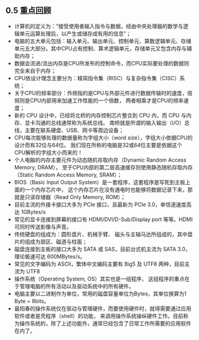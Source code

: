 ## 0.5 重点回顾

- 计算机的定义为：“接受使用者输入指令与数据，经由中央处理器的数学与逻辑单元运算处理后，以产生或储存成有用的信息”；
- 电脑的五大单元包括：输入单元、输出单元、控制单元、算数逻辑单元、存储单元五大部分。其中CPU占有控制、算术逻辑单元，存储单元又包含内存与辅助内存；
- 数据会流进/流出内存是CPU所发布的控制命令，而CPU实际要处理的数据则完全来自于内存；
- CPU依设计理念主要分为：精简指令集（RISC）与复杂指令集（CISC）系统；
- 关于CPU的频率部分：外频指的是CPU与外部元件进行数据传输时的速度，倍频则是CPU内部用来加速工作性能的一个倍数， 两者相乘才是CPU的频率速度；
- 新的 CPU 设计中，已经将北桥的内存控制芯片整合到 CPU 内，而 CPU 与内存、显卡沟通的总线通常称为系统总线。 南桥就是所谓的输入输出（I/O）总线，主要在联系硬盘、USB、网卡等周边设备；
- CPU每次能够处理的数据量称为字组大小（word size），字组大小依据CPU的设计而有32位与64位。 我们现在所称的电脑是32或64位主要是依据这个 CPU解析的字组大小而来的！
- 个人电脑的内存主要元件为动态随机存取内存（Dynamic Random Access Memory, DRAM）， 至于CPU内部的第二层高速缓存则使用静态随机存取内存（Static Random Access Memory, SRAM）；
- BIOS（Basic Input Output System）是一套程序，这套程序是写死到主板上面的一个内存芯片中， 这个内存芯片在没有通电时也能够将数据记录下来，那就是只读存储器（Read Only Memory, ROM）；
- 目前主流的外接卡接口大多为 PCIe 接口，且最新为 PCIe 3.0，单信道速度高达 1GBytes/s
- 常见的显卡连接到屏幕的接口有 HDMI/DVI/D-Sub/Display port 等等。HDMI 可同时传送影像与声音。
- 传统硬盘的组成为：圆形盘片、机械手臂、 磁头与主轴马达所组成的，其中盘片的组成为扇区、磁道与柱面；
- 磁盘连接到主板的接口大多为 SATA 或 SAS，目前台式机主流为 SATA 3.0，理论极速可达 600MBytes/s。
- 常见的文字编码为 ASCII，繁体中文编码主要有 Big5 及 UTF8 两种，目前主流为 UTF8
- 操作系统（Operating System, OS）其实也是一组程序， 这组程序的重点在于管理电脑的所有活动以及驱动系统中的所有硬件。
- 电脑主要以二进制作为单位，常用的磁盘容量单位为Bytes，其单位换算为1 Byte = 8bits。
- 最阳春的操作系统仅在驱动与管理硬件，而要使用硬件时，就得需要通过应用软件或者是壳程序（shell）的功能， 来调用操作系统操纵硬件工作。目前称为操作系统的，除了上述功能外，通常已经包含了日常工作所需要的应用软件在内了。